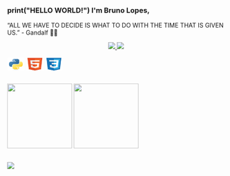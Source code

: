 ### print("HELLO WORLD!") I'm Bruno Lopes,    
“ALL WE HAVE TO DECIDE IS WHAT TO DO WITH THE TIME THAT IS GIVEN US.”  - Gandalf 🧙‍♂️ 
  <!---
- 🔭 I’m currently working as Cloud Administrator and System Admin
- 🌱 I’m currently learning Python
- 😄 Pronouns: ...
--->


<div align="center">
  <a href="https://github.com/aquinamot">
  <img src="https://github-readme-stats.vercel.app/api?username=aquinamot&show_icons=true&theme=tokyonight&include_all_commits=true&count_private=true">
  <img src="https://github-readme-stats.vercel.app/api/top-langs/?username=aquinamot&layout=compact&langs_count=7&theme=tokyonight">
  </a> 
</div>

<div style="display: inline_block"><br>
  <img align="center" alt="BLOPES-Python" height="30" width="40" src="https://raw.githubusercontent.com/devicons/devicon/master/icons/python/python-original.svg">
  <img align="center" alt="BLOPES-HTML" height="30" width="40" src="https://raw.githubusercontent.com/devicons/devicon/master/icons/html5/html5-original.svg">
  <img align="center" alt="BLOPES-CSS" height="30" width="40" src="https://raw.githubusercontent.com/devicons/devicon/master/icons/css3/css3-original.svg">
  <!---
  <img align="center" alt="BLOPES-Js" height="30" width="40" src="https://raw.githubusercontent.com/devicons/devicon/master/icons/javascript/javascript-plain.svg">
  <img align="center" alt="BLOPES-Ts" height="30" width="40" src="https://raw.githubusercontent.com/devicons/devicon/master/icons/typescript/typescript-plain.svg">
  <img align="center" alt="BLOPES-React" height="30" width="40" src="https://raw.githubusercontent.com/devicons/devicon/master/icons/react/react-original.svg">
  
  
  <img align="center" alt="BLOPES-Python" height="30" width="40" src="https://raw.githubusercontent.com/devicons/devicon/master/icons/python/python-original.svg">
  <img align="center" alt="BLOPES-Csharp" height="30" width="40" src="https://raw.githubusercontent.com/devicons/devicon/master/icons/csharp/csharp-original.svg">
  <img align="right" alt="BLOPES-pic" height="150" style="border-radius:50px;" src="https://media.discordapp.net/attachments/639956127056134178/890373478988013628/Publicacoes_Instagram_1_1.png?width=676&height=676">
<img align="right" alt="BLOPES-pic" height="150" style="border-radius:50px;" src="https://media.discordapp.net/attachments/639956127056134178/890373478988013628/Publicacoes_Instagram_1_1.png?width=676&height=676">
  --->
</div>

  ##
 <div>
  <a href="https://www.credly.com/badges/96dc21d4-b4fb-4a14-8368-7139a03f66d2/linked_in" target="_blank"><img height="150" width="150" src="https://images.credly.com/size/340x340/images/336eebfc-0ac3-4553-9a67-b402f491f185/azure-administrator-associate-600x600.png" target="_blank"></a> 
  <a href="https://www.credly.com/badges/955feee1-2850-47b8-a3e0-8228bbe3b964/linked_in" target="_blank"><img height="150" width="150" src="https://images.credly.com/size/340x340/images/1ad16b6f-2c71-4a2e-ae74-ec69c4766039/azure-security-engineer-associate600x600.png" target="_blank"></a>
</div> 
  
  ##
<div>
  <a href="https://www.linkedin.com/in/bslopes1/" target="_blank"><img src="https://img.shields.io/badge/-LinkedIn-%230077B5?style=for-the-badge&logo=linkedin&logoColor=white" target="_blank"></a> 
</div>
  
 <!--- ![Snake animation](https://github.com/rafaballerini/rafaballerini/blob/output/github-contribution-grid-snake.svg) --->
 </div>
